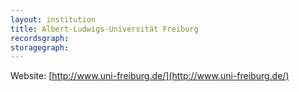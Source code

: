 ```yaml
---
layout: institution
title: Albert-Ludwigs-Universität Freiburg
recordsgraph: 
storagegraph: 
---
```


Website: [http://www.uni-freiburg.de/](http://www.uni-freiburg.de/)
